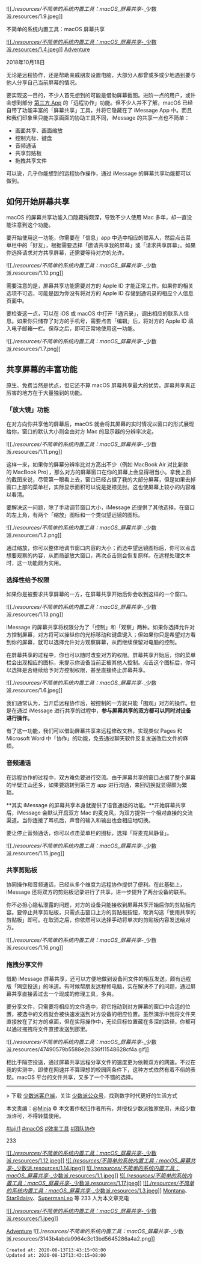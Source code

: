 
![[./_resources/不简单的系统内置工具：macOS_屏幕共享_-_少数派.resources/1.9.jpeg]]

不简单的系统内置工具：macOS 屏幕共享

[![[./_resources/不简单的系统内置工具：macOS_屏幕共享_-_少数派.resources/1.4.jpeg]]](https://sspai.com/u/lep_612/updates)
[Adventure](https://sspai.com/u/lep_612/updates)

2018年10月18日

无论是远程协作，还是帮助亲戚朋友设置电脑，大部分人都曾或多或少地遇到要与他人分享自己当前屏幕的情况。

要实现这一目的，不少人首先想到的可能是借助屏幕截图。进阶一点的用户，或许会想到部分 [第三方 App](https://sspai.com/post/39556) 的「远程协作」功能。但不少人并不了解，macOS 已经自带了功能丰富的「屏幕共享」工具，并将它隐藏在了 iMessage App 中。而且和我们印象里只能共享画面的协助工具不同，iMessage 的共享一点也不简单：

*   画面共享、画面缩放
*   控制光标、键盘
*   音频通话
*   共享剪贴板
*   拖拽共享文件

可以说，几乎你能想到的远程协作操作，通过 iMessage 的屏幕共享功能都可以做到。

## 如何开始屏幕共享

macOS 的屏幕共享功能入口隐藏得颇深，导致不少人使用 Mac 多年，却一直没能注意到这个功能。

要开始使用这一功能，你需要在「信息」app 中选中相应的联系人，然后点击菜单栏中的「好友」，根据需要选择「邀请共享我的屏幕」或「请求共享屏幕」。如果你选择请求对方共享屏幕，还需要等待对方的允许。

![[./_resources/不简单的系统内置工具：macOS_屏幕共享_-_少数派.resources/1.10.png]]

需要注意的是，屏幕共享功能需要对方的 Apple ID 才能正常工作。如果你的相关选项不可选，可能是因为你没有将对方的 Apple ID 存储到通讯录的相应个人信息页面中。

要检查这一点，可以在 iOS 或 macOS 中打开「通讯录」，调出相应的联系人信息。如果你只储存了对方的手机号，需要点击「编辑」后，将对方的 Apple ID 填入电子邮箱一栏。保存之后，即可正常地使用这一功能。

![[./_resources/不简单的系统内置工具：macOS_屏幕共享_-_少数派.resources/1.7.png]]

## 共享屏幕的丰富功能

原生、免费当然是优点，但它还不算 macOS 屏幕共享最大的优势。屏幕共享真正厉害的地方在于大量独到的功能。

### 「放大镜」功能

在对方向你共享他的屏幕后，macOS 就会将其屏幕的实时情况以窗口的形式展现给你，窗口的默认大小则会由对方 Mac 的显示器的分辨率决定。

![[./_resources/不简单的系统内置工具：macOS_屏幕共享_-_少数派.resources/1.11.png]]

这样一来，如果你的屏幕分辨率比对方高出不少（例如 MacBook Air 对比新款的 MacBook Pro），那么对方的屏幕窗口在你的屏幕上会显得相当小。拿我上面的截图来说，尽管第一眼看上去，窗口已经占据了我的大部分屏幕，但是如果去掉窗口上部的菜单栏，实际显示面积可以说是捉襟见肘。这也使屏幕上较小的内容难以看清。

要解决这一问题，除了手动调节窗口大小，iMessage 还提供了其他选择。在窗口的左上角，有两个「缩放」图标和一个类似望远镜的图标。

![[./_resources/不简单的系统内置工具：macOS_屏幕共享_-_少数派.resources/1.2.png]]

通过缩放，你可以整体地调节窗口内容的大小；而选中望远镜图标后，你可以点击想要观察的内容，从而局部放大窗口，再次点击则会恢复原样。在远程处理文本时，这一功能颇为实用。

### 选择性给予权限

如果你是被要求共享屏幕的一方，在屏幕共享开始后你会收到这样的一个窗口。

![[./_resources/不简单的系统内置工具：macOS_屏幕共享_-_少数派.resources/1.13.png]]

iMessage 的屏幕共享将权限分为了「控制」和「观察」两种。如果你选择允许对方控制屏幕，对方将可以操纵你的光标移动和键盘键入；但如果你只是希望对方看到你的屏幕，就可以选择允许对方观察屏幕，从而继续保留对电脑的控制。

在屏幕共享的过程中，你也可以随时改变对方的权限。屏幕共享开始后，你的菜单栏会出现相应的图标，来提示你设备当前正被其他人控制。点击这个图标后，你可以选择是否继续给予对方控制权限，甚至直接终止屏幕共享。

![[./_resources/不简单的系统内置工具：macOS_屏幕共享_-_少数派.resources/1.6.jpeg]]

我们通常认为，当开启远程协作后，被控制的一方就只能「围观」对方的操作。但是在通过 iMessage 进行共享的过程中，**参与屏幕共享的双方都可以同时对设备进行操作。**

有了这一功能，我们可以借助屏幕共享来远程修改文档，实现类似 Pages 和 Microsoft Word 中「协作」的功能，免去通过聊天软件反复发送改后文件的麻烦。

### 音频通话

在远程协作的过程中，双方难免要进行交流。由于屏幕共享的窗口占据了整个屏幕的半壁江山还多，如果要跳转到第三方 app 进行沟通，来回切换就显得颇为繁琐。

**其实 iMessage 的屏幕共享本身就提供了语音通话的功能。**开始屏幕共享后，iMessage 会默认开启双方 Mac 的麦克风，为双方提供一个相对直接的交流渠道。当你连接了耳机后，声音的输入和输出也会相应地切换。

要让停止音频通话，你可以点击菜单栏的图标，选择「将麦克风静音」。

![[./_resources/不简单的系统内置工具：macOS_屏幕共享_-_少数派.resources/1.15.jpeg]]

### 共享剪贴板

协同操作和音频通话，已经从多个维度为远程协作提供了便利。在此基础上，iMessage 还将双方的剪贴板记录进行了共享，进一步提升了两台设备的联系。

你不必担心隐私泄露的问题，对方的设备只能接收到屏幕共享开始后你的剪贴板内容。要停止共享剪贴板，只需点击窗口上方的剪贴板按钮，取消勾选「使用共享的剪贴板」即可。在取消之后，你依然可以选择手动将单次的剪贴板内容发送给对方。

![[./_resources/不简单的系统内置工具：macOS_屏幕共享_-_少数派.resources/1.16.png]]

### 拖拽分享文件

借助 iMessage 屏幕共享，还可以方便地做到设备间文件的相互发送，颇有远程版「隔空投送」的味道。有时候帮朋友远程修电脑，实在解决不了的问题，通过屏幕共享直接丢过去一个现成的修理工具，多爽。

要分享文件，只需要将相应的文件选中，将它拖动到对方屏幕的窗口中合适的位置，被选中的文档就会被快速发送到对方设备的相应位置。虽然演示中我将文件夹直接放在了对方的桌面，但在实际操作中，无论目标位置藏在多深的路径，你都可以通过拖拽将文件直接发送到那里。

![[./_resources/不简单的系统内置工具：macOS_屏幕共享_-_少数派.resources/47490579b5588e2b336f11548628cf4a.gif]]

相比于隔空投送，通过屏幕共享远程分享文件的速度更为依赖双方的网速。不过在我的实测中，即使在网速并不算理想的校园网条件下，这种方式依然有着不俗的表现。macOS 平台的文件共享，又多了一个不错的选择。

* * *

\> 下载 [少数派客户端](https://sspai.com/page/client)，关注 [少数派公众号](http://sspai.com/s/KEPQ)，找到数字时代更好的生活方式

本文责编：@[Minja](https://sspai.com/u/3pa8hgwv)
© 本文著作权归作者所有，并授权少数派独家使用，未经少数派许可，不得转载使用。

[#laji/1](https://sspai.com/tag/%E7%83%AD%E9%97%A8%E6%96%87%E7%AB%A0)
[#macOS](https://sspai.com/tag/macOS)
[#效率工具](https://sspai.com/tag/%E6%95%88%E7%8E%87%E5%B7%A5%E5%85%B7)
[#团队协作](https://sspai.com/tag/%E5%9B%A2%E9%98%9F%E5%8D%8F%E4%BD%9C)

233

[![[./_resources/不简单的系统内置工具：macOS_屏幕共享_-_少数派.resources/1.12.jpeg]]](https://sspai.com/u/twwhk7ht/updates)
[![[./_resources/不简单的系统内置工具：macOS_屏幕共享_-_少数派.resources/1.14.jpeg]]](https://sspai.com/u/uyyo1utw/updates)
[![[./_resources/不简单的系统内置工具：macOS_屏幕共享_-_少数派.resources/1.1.jpeg]]](https://sspai.com/u/eyzcmcz2/updates)
[![[./_resources/不简单的系统内置工具：macOS_屏幕共享_-_少数派.resources/1.17.jpeg]]](https://sspai.com/u/1drr1qwd/updates)
[![[./_resources/不简单的系统内置工具：macOS_屏幕共享_-_少数派.resources/1.3.jpeg]]](https://sspai.com/u/t9cm3hkp/updates)
[Montana](https://sspai.com/u/twwhk7ht/updates)、[Star9daisy](https://sspai.com/u/uyyo1utw/updates)、[SupermanLeo](https://sspai.com/u/eyzcmcz2/updates) 等 233 人为本文章充电

[![[./_resources/不简单的系统内置工具：macOS_屏幕共享_-_少数派.resources/1.jpeg]]](https://sspai.com/u/lep_612/updates)
	
[Adventure](https://sspai.com/u/lep_612/updates) ![[./_resources/不简单的系统内置工具：macOS_屏幕共享_-_少数派.resources/3143b4abda9964c3c13bd5645286a4a2.png]]

    Created at: 2020-08-13T13:43:15+08:00
    Updated at: 2020-08-13T13:43:15+08:00

